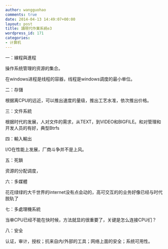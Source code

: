 ```yaml
---
author: wangguohao
comments: true
date: 2014-04-13 14:49:07+00:00
layout: post
title: 讀現代作業系統e3
wordpress_id: 171
categories:
- 计算机
---
```


一：線程與進程

操作系统管理的资源的集合。

在windows进程是线程的容器，线程是windows调度的最小单位。

二：存儲

根据离CPU的远近，可以推出速度的量级，推出工艺水准，依次推出价格。

三：文件系統

根据时代的发展，人对文件的需求，从TEXT，到VIDEO和BIGFILE。和对管理和开发人员的有好，典型Btrfs

四：輸入輸出

I/O在性能上发展，厂商斗争并不是上风。

五：死鎖

资源的分配调度，

六：多媒體

花花绿绿的大千世界的internet没有点会动的，高可交互的的业务好像已经与时代脱轨了

七：多處理機系統

当单CPU已经不能在快时候，方法就显的很重要了，关键是怎么连接CPU们？

八：安全

认证，审计，授权；抗来自内/外部的工具；网络上面的安全；系统可用性。
